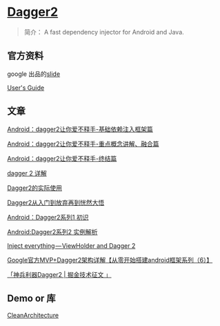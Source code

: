 # [Dagger2](https://github.com/google/dagger)


> 简介： A fast dependency injector for Android and Java.


## 官方资料

google 出品的[slide](https://docs.google.com/presentation/d/1fby5VeGU9CN8zjw4lAb2QPPsKRxx6mSwCe9q7ECNSJQ/pub?start=false&loop=false&delayms=3000&slide=id.p)


[User's Guide](http://google.github.io/dagger/users-guide.html)


## 文章

[Android：dagger2让你爱不释手-基础依赖注入框架篇](http://www.jianshu.com/p/cd2c1c9f68d4)

[Android：dagger2让你爱不释手-重点概念讲解、融合篇](http://www.jianshu.com/p/1d42d2e6f4a5)

[Android：dagger2让你爱不释手-终结篇](http://www.jianshu.com/p/65737ac39c44)


[dagger 2 详解](http://www.jianshu.com/p/269c3f70ec1e)

[Dagger2的实际使用](http://www.jianshu.com/p/fc4ed82fe75a)

[Dagger2从入门到放弃再到恍然大悟](http://www.jianshu.com/p/39d1df6c877d#)

[](http://androidwing.net/index.php/66)

[Android：Dagger2系列1 初识](http://www.jianshu.com/p/99675028ef27)

[Android:Dagger2系列2 实例解析](http://www.jianshu.com/p/7abc7938818b)

[Inject everything — ViewHolder and Dagger 2 ](https://medium.com/@froger_mcs/inject-everything-viewholder-and-dagger-2-e1551a76a908#.w41jiteix)  


[Google官方MVP+Dagger2架构详解【从零开始搭建android框架系列（6）】](http://www.jianshu.com/p/01d3c014b0b1)

[「神兵利器Dagger2 | 掘金技术征文 」](https://gold.xitu.io/post/5857f70361ff4b006cb0d9fd?utm_source=gold_browser_extension)


## Demo or 库

[CleanArchitecture](https://github.com/android10/Android-CleanArchitecture)
